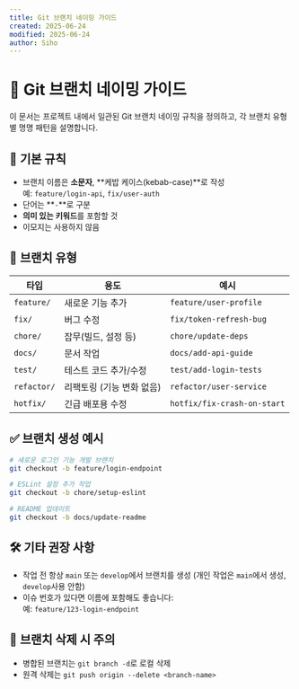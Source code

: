 ```yaml
---
title: Git 브랜치 네이밍 가이드
created: 2025-06-24
modified: 2025-06-24
author: Siho
---
```


# 🌿 Git 브랜치 네이밍 가이드

이 문서는 프로젝트 내에서 일관된 Git 브랜치 네이밍 규칙을 정의하고, 각 브랜치 유형별 명명 패턴을 설명합니다.

## 📌 기본 규칙

-   브랜치 이름은 **소문자**, **케밥 케이스(kebab-case)**로 작성  
    예: `feature/login-api`, `fix/user-auth`
-   단어는 **`-`**로 구분
-   **의미 있는 키워드**를 포함할 것
-   이모지는 사용하지 않음

## 📂 브랜치 유형

| 타입        | 용도                      | 예시                        |
| ----------- | ------------------------- | --------------------------- |
| `feature/`  | 새로운 기능 추가          | `feature/user-profile`      |
| `fix/`      | 버그 수정                 | `fix/token-refresh-bug`     |
| `chore/`    | 잡무(빌드, 설정 등)       | `chore/update-deps`         |
| `docs/`     | 문서 작업                 | `docs/add-api-guide`        |
| `test/`     | 테스트 코드 추가/수정     | `test/add-login-tests`      |
| `refactor/` | 리팩토링 (기능 변화 없음) | `refactor/user-service`     |
| `hotfix/`   | 긴급 배포용 수정          | `hotfix/fix-crash-on-start` |

## ✅ 브랜치 생성 예시

```bash
# 새로운 로그인 기능 개발 브랜치
git checkout -b feature/login-endpoint

# ESLint 설정 추가 작업
git checkout -b chore/setup-eslint

# README 업데이트
git checkout -b docs/update-readme
```

## 🛠 기타 권장 사항

-   작업 전 항상 `main` 또는 `develop`에서 브랜치를 생성 (개인 작업은 `main`에서 생성, `develop`사용 안함)
-   이슈 번호가 있다면 이름에 포함해도 좋습니다:  
    예: `feature/123-login-endpoint`

## 💬 브랜치 삭제 시 주의

-   병합된 브랜치는 `git branch -d`로 로컬 삭제
-   원격 삭제는 `git push origin --delete <branch-name>`
